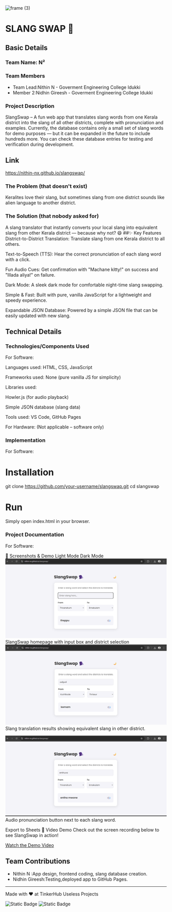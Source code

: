 <img width="3188" height="1202" alt="frame (3)" src="https://github.com/user-attachments/assets/517ad8e9-ad22-457d-9538-a9e62d137cd7" />


# SLANG SWAP 🎯


## Basic Details
### Team Name: N²


### Team Members
- Team Lead:Nithin N - Goverment Engineering College Idukki
- Member 2:Nidhin Gireesh - Goverment Engineering College Idukki


### Project Description
SlangSwap – A fun web app that translates slang words from one Kerala district into the slang of all other districts, complete with pronunciation and examples.
Currently, the database contains only a small set of slang words for demo purposes — but it can be expanded in the future to include hundreds more.
You can check these database entries for testing and verification during development.
## Link 
https://nithin-nx.github.io/slangswap/

### The Problem (that doesn't exist)
Keralites love their slang, but sometimes slang from one district sounds like alien language to another district.

### The Solution (that nobody asked for)
A slang translator that instantly converts your local slang into equivalent slang from  other Kerala district — because why not? 😄
##✨ Key Features
District-to-District Translation: Translate slang from one Kerala district to all others.

Text-to-Speech (TTS): Hear the correct pronunciation of each slang word with a click.

Fun Audio Cues: Get confirmation with "Machane kitty!" on success and "Illada aliya!" on failure.

Dark Mode: A sleek dark mode for comfortable night-time slang swapping.

Simple & Fast: Built with pure, vanilla JavaScript for a lightweight and speedy experience.

Expandable JSON Database: Powered by a simple JSON file that can be easily updated with new slang.



## Technical Details
### Technologies/Components Used
For Software:

Languages used: HTML, CSS, JavaScript

Frameworks used: None (pure vanilla JS for simplicity)

Libraries used:

Howler.js (for audio playback)

Simple JSON database (slang data)

Tools used: VS Code, GitHub Pages

For Hardware: (Not applicable – software only)
### Implementation
For Software:
# Installation
git clone https://github.com/your-username/slangswap.git
cd slangswap


# Run
Simply open index.html in your browser.

### Project Documentation
For Software:

📸 Screenshots & Demo
Light Mode	Dark Mode
<img src="Screenshot1.png">SlangSwap homepage with input box and district selection
<img src="Screenshot2.png">Slang translation results showing equivalent slang in other district.

<img src="Screenshot3.png">Audio pronunciation button next to each slang word.

Export to Sheets
🎥 Video Demo
Check out the screen recording below to see SlangSwap in action!

 <a href="ScreenRecording.mp4">Watch the Demo Video</a>



## Team Contributions
- Nithin N :App design, frontend coding, slang database creation.
- Nidhin Gireesh:Testing,deployed app to GitHub Pages.


---
Made with ❤️ at TinkerHub Useless Projects 

![Static Badge](https://img.shields.io/badge/TinkerHub-24?color=%23000000&link=https%3A%2F%2Fwww.tinkerhub.org%2F)
![Static Badge](https://img.shields.io/badge/UselessProjects--25-25?link=https%3A%2F%2Fwww.tinkerhub.org%2Fevents%2FQ2Q1TQKX6Q%2FUseless%2520Projects)



